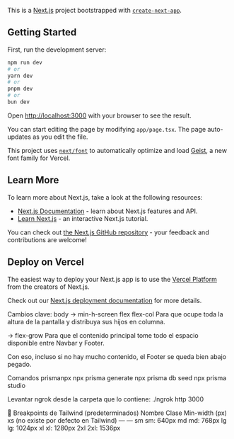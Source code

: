 This is a [Next.js](https://nextjs.org) project bootstrapped with [`create-next-app`](https://nextjs.org/docs/app/api-reference/cli/create-next-app).

## Getting Started

First, run the development server:

```bash
npm run dev
# or
yarn dev
# or
pnpm dev
# or
bun dev
```

Open [http://localhost:3000](http://localhost:3000) with your browser to see the result.

You can start editing the page by modifying `app/page.tsx`. The page auto-updates as you edit the file.

This project uses [`next/font`](https://nextjs.org/docs/app/building-your-application/optimizing/fonts) to automatically optimize and load [Geist](https://vercel.com/font), a new font family for Vercel.

## Learn More

To learn more about Next.js, take a look at the following resources:

- [Next.js Documentation](https://nextjs.org/docs) - learn about Next.js features and API.
- [Learn Next.js](https://nextjs.org/learn) - an interactive Next.js tutorial.

You can check out [the Next.js GitHub repository](https://github.com/vercel/next.js) - your feedback and contributions are welcome!

## Deploy on Vercel

The easiest way to deploy your Next.js app is to use the [Vercel Platform](https://vercel.com/new?utm_medium=default-template&filter=next.js&utm_source=create-next-app&utm_campaign=create-next-app-readme) from the creators of Next.js.

Check out our [Next.js deployment documentation](https://nextjs.org/docs/app/building-your-application/deploying) for more details.







Cambios clave:
body → min-h-screen flex flex-col
Para que ocupe toda la altura de la pantalla y distribuya sus hijos en columna.

<main> → flex-grow
Para que el contenido principal tome todo el espacio disponible entre Navbar y Footer.

Con eso, incluso si no hay mucho contenido, el Footer se queda bien abajo pegado.


Comandos prismanpx 
npx prisma generate
npx prisma db seed
npx prisma studio

Levantar ngrok desde la carpeta que lo contiene: 
./ngrok http 3000


📱 Breakpoints de Tailwind (predeterminados)
Nombre	Clase	Min-width (px)
xs (no existe por defecto en Tailwind)	—	—
sm	sm:	640px
md	md:	768px
lg	lg:	1024px
xl	xl:	1280px
2xl	2xl:	1536px